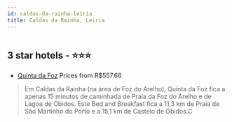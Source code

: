 ```yaml
---
id: caldas-da-rainha-leiria
title: Caldas da Rainha, Leiria
---
```


<center><img src="https://i.travelapi.com/hotels/47000000/46260000/46256300/46256258/f81c0cff_z.jpg" alt="" /></center>


##  3 star hotels - ⭐️⭐️⭐️

-    [Quinta da Foz](https://www.hurb.com/br/aud/https://www.hurb.com/br/hotels/caldas-da-rainha/quinta-da-foz-HT-A2U7?cmp=18055) Prices from R$557.66
   > Em Caldas da Rainha (na área de Foz do Arelho), Quinta da Foz fica a apenas 15 minutos de caminhada de Praia da Foz do Arelho e de Lagoa de Óbidos.  Este Bed and Breakfast fica a 11,3 km de Praia de São Martinho do Porto e a 15,1 km de Castelo de Óbidos.C
